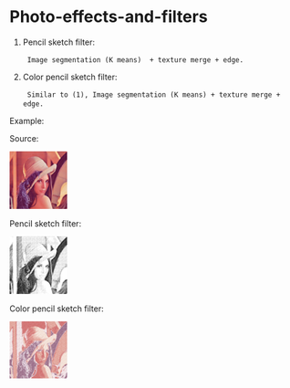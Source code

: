 # Photo-effects-and-filters

1) Pencil sketch filter: 

        Image segmentation (K means)  + texture merge + edge.
        
2) Color pencil sketch filter: 

        Similar to (1), Image segmentation (K means) + texture merge + edge.
        
Example:
  
  Source:
  
  <img src="https://github.com/HuinanJ/Photo-effects-and-filters/raw/master/Lenna.png" width="20%" height="20%">
  
  Pencil sketch filter:

  <img src="https://github.com/HuinanJ/Photo-effects-and-filters/raw/master/pencil.png" width="20%" height="20%">
  
  Color pencil sketch filter:

  <img src="https://github.com/HuinanJ/Photo-effects-and-filters/raw/master/colorPencil.png" width="20%" height="20%">
